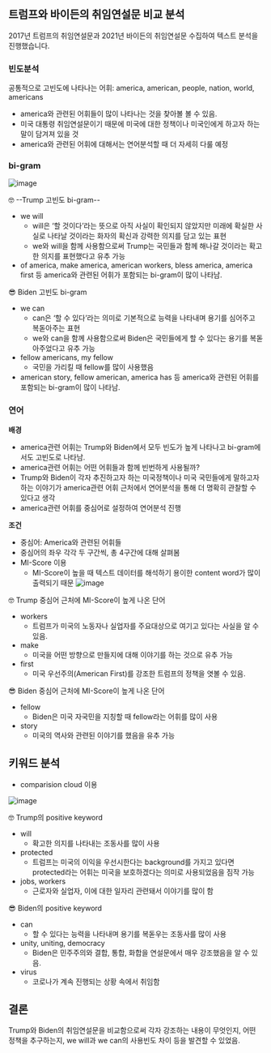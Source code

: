 ## 트럼프와 바이든의 취임연설문 비교 분석 
2017년 트럼프의 취임연설문과 2021년 바이든의 취임연설문 수집하여 텍스트 분석을 진행했습니다.

### 빈도분석
공통적으로 고빈도에 나타나는 어휘: america, american, people, nation, world, americans
- america와 관련된 어휘들이 많이 나타나는 것을 찾아볼 볼 수 있음.
- 미국 대통령 취임연설문이기 때문에 미국에 대한 정책이나 미국인에게 하고자 하는 말이 담겨져 있을 것
- america와 관련된 어휘에 대해서는 연어분석할 때 더 자세히 다룰 예정
### bi-gram
![image](https://user-images.githubusercontent.com/91619301/204523339-f89269d4-c848-4554-875c-6ef8d106a947.png)
<aside>
🤓 --Trump 고빈도 bi-gram--

- we will
  - will은 ‘할 것이다’라는 뜻으로 아직 사실이 확인되지 않았지만 미래에 확실한 사실로 나타날 것이라는 화자의 확신과 강력한 의지를 담고 있는 표현
  - we와 will을 함께 사용함으로써 Trump는 국민들과 함께 해나갈 것이라는 확고한 의지를 표현했다고 유추 가능
- of america, make america, american workers, bless america, america first 등 america와 관련된 어휘가 포함되는 bi-gram이 많이 나타남.
</aside>

<aside>
😎 Biden 고빈도 bi-gram

- we can
  - can은 ‘할 수 있다’라는 의미로 기본적으로 능력을 나타내며 용기를 심어주고 복돋아주는 표현
  - we와 can을 함께 사용함으로써 Biden은 국민들에게 할 수 있다는 용기를 복돋아주었다고 유추 가능
- fellow americans, my fellow
  - 국민을 가리킬 때 fellow를 많이 사용했음
- american story, fellow american, america has 등 america와 관련된 어휘를 포함되는 bi-gram이 많이 나타남.
</aside>

### 연어
**배경**
- america관련 어휘는 Trump와 Biden에서 모두 빈도가 높게 나타나고 bi-gram에서도 고빈도로 나타남.
- america관련 어휘는 어떤 어휘들과 함께 빈번하게 사용될까?
- Trump와 Biden이 각자 추진하고자 하는 미국정책이나 미국 국민들에게 말하고자 하는 이야기가 america관련 어휘 근처에서 연어분석을 통해 더 명확히 관찰할 수 있다고 생각
- america관련 어휘를 중심어로 설정하여 연어분석 진행

**조건**
- 중심어: America와 관련된 어휘들
- 중심어의 좌우 각각 두 구간씩, 총 4구간에 대해 살펴봄
- MI-Score 이용
  - MI-Score이 높을 때 텍스트 데이터를 해석하기 용이한 content word가 많이 출력되기 때문
![image](https://user-images.githubusercontent.com/91619301/204523671-7f3d5d53-caac-49d4-9810-712ed9311e09.png)
<aside>
🤓 Trump 중심어 근처에 MI-Score이 높게 나온 단어

- workers
  - 트럼프가 미국의 노동자나 실업자를 주요대상으로 여기고 있다는 사실을 알 수 있음.
- make
  - 미국을 어떤 방향으로 만들지에 대해 이야기를 하는 것으로 유추 가능
- first
  - 미국 우선주의(American First)를 강조한 트럼프의 정책을 엿볼 수 있음.
</aside>

<aside>
😎 Biden 중심어 근처에 MI-Score이 높게 나온 단어

- fellow
  - Biden은 미국 자국민을 지칭할 때 fellow라는 어휘를 많이 사용
- story
  - 미국의 역사와 관련된 이야기를 했음을 유추 가능
</aside>


## 키워드 분석
- comparision cloud 이용

![image](https://user-images.githubusercontent.com/91619301/204523779-de533247-c4c2-4d54-8589-c2f5f79a2644.png)
<aside>
🤓 Trump의 positive keyword

- will
  - 확고한 의지를 나타내는 조동사를 많이 사용
- protected
  - 트럼프는 미국의 이익을 우선시한다는 background를 가지고 있다면 protected라는 어휘는 미국을 보호하겠다는 의미로 사용되었음을 짐작 가능
- jobs, workers
  - 근로자와 실업자, 이에 대한 일자리 관련돼서 이야기를 많이 함
</aside>

<aside>
😎 Biden의 positive keyword

- can
  - 할 수 있다는 능력을 나타내며 용기를 복돋우는 조동사를 많이 사용
- unity, uniting, democracy
  - Biden은 민주주의와 결합, 통합, 화합을 연설문에서 매우 강조했음을 알 수 있음.
- virus
  -  코로나가 계속 진행되는 상황 속에서 취임함
</aside>

## 결론
Trump와 Biden의 취임연설문을 비교함으로써 각자 강조하는 내용이 무엇인지, 어떤 정책을 추구하는지, we will과 we can의 사용빈도 차이 등을 발견할 수 있었음.
